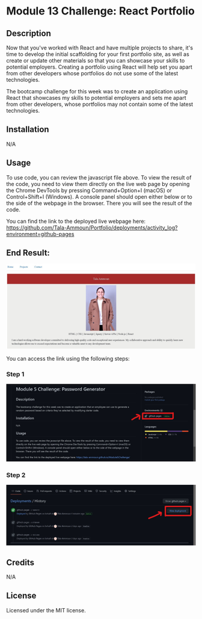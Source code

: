 # Module 13 Challenge: React Portfolio

## Description
 
Now that you've worked with React and have multiple projects to share, it's time to develop the initial scaffolding for your first portfolio site, as well as create or update other materials so that you can showcase your skills to potential employers. Creating a portfolio using React will help set you apart from other developers whose portfolios do not use some of the latest technologies.

The bootcamp challenge for this week was to create an application using React that showcases my skills to potential employers and sets me apart from other developers, whose portfolios may not contain some of the latest technologies.

## Installation

N/A

## Usage

To use code, you can review the javascript file above. To view the result of the code, you need to view them directly on the live web page by opening the Chrome DevTools by pressing Command+Option+I (macOS) or Control+Shift+I (Windows). A console panel should open either below or to the side of the webpage in the browser. There you will see the result of the code.

You can find the link to the deployed live webpage here: 
https://github.com/Tala-Ammoun/Portfolio/deployments/activity_log?environment=github-pages

## End Result:
![End Result](React1.jpg)


You can access the link using the following steps:

### Step 1
![How to find the live link.](Screenshot1.jpg)


### Step 2
![How to find the live link.](Screenshot2.jpg)

## Credits

N/A 

## License

Licensed under the MIT license.